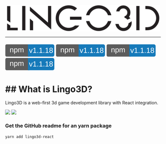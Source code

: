 <div align="center">
  <img width="500px" src="https://github.com/Hubert-HuJianhua/lingo3d-dev/blob/main/image/LINGO3Dlogo.png"/>
</div>


---
### [![npm][npm-image]][npm-url]   [![npm][npm-image]][npm-url]    [![npm][npm-image]][npm-url]   [![npm][npm-image]][npm-url]
[npm-image]: https://github.com/Hubert-HuJianhua/lingo3d-dev/blob/main/image/npm.svg
[npm-url]: https://www.npmjs.com/package/lingo3d-react


# ## What is Lingo3D?
Lingo3D is a web-first 3d game development library with React integration.

<a>
<img src="https://github.com/Hubert-HuJianhua/lingo3d-dev/blob/main/image/applewatch.gif" height="270px">
</a>
<img src="https://github.com/Hubert-HuJianhua/lingo3d-dev/blob/main/image/fairytale.gif" height="270px">





### Get the GitHub readme for an yarn package
```
yarn add lingo3d-react
```
